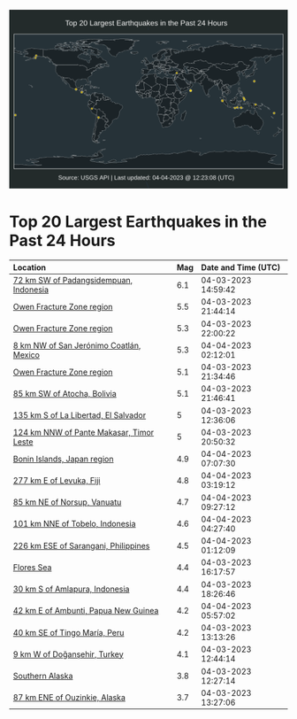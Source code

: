 ![Map](./map.png)

# Top 20 Largest Earthquakes in the Past 24 Hours

| Location | Mag | Date and Time (UTC) |
|:---|:---|:---|
| [72 km SW of Padangsidempuan, Indonesia](https://earthquake.usgs.gov/earthquakes/eventpage/us6000k1qa) | 6.1 | 04-03-2023 14:59:42 |
| [Owen Fracture Zone region](https://earthquake.usgs.gov/earthquakes/eventpage/us6000k1u1) | 5.5 | 04-03-2023 21:44:14 |
| [Owen Fracture Zone region](https://earthquake.usgs.gov/earthquakes/eventpage/us6000k1u2) | 5.3 | 04-03-2023 22:00:22 |
| [8 km NW of San Jerónimo Coatlán, Mexico](https://earthquake.usgs.gov/earthquakes/eventpage/us6000k1uw) | 5.3 | 04-04-2023 02:12:01 |
| [Owen Fracture Zone region](https://earthquake.usgs.gov/earthquakes/eventpage/us6000k1tw) | 5.1 | 04-03-2023 21:34:46 |
| [85 km SW of Atocha, Bolivia](https://earthquake.usgs.gov/earthquakes/eventpage/us6000k1ty) | 5.1 | 04-03-2023 21:46:41 |
| [135 km S of La Libertad, El Salvador](https://earthquake.usgs.gov/earthquakes/eventpage/us6000k1pd) | 5 | 04-03-2023 12:36:06 |
| [124 km NNW of Pante Makasar, Timor Leste](https://earthquake.usgs.gov/earthquakes/eventpage/us6000k1tm) | 5 | 04-03-2023 20:50:32 |
| [Bonin Islands, Japan region](https://earthquake.usgs.gov/earthquakes/eventpage/us6000k1vu) | 4.9 | 04-04-2023 07:07:30 |
| [277 km E of Levuka, Fiji](https://earthquake.usgs.gov/earthquakes/eventpage/us6000k1v0) | 4.8 | 04-04-2023 03:19:12 |
| [85 km NE of Norsup, Vanuatu](https://earthquake.usgs.gov/earthquakes/eventpage/us6000k1wb) | 4.7 | 04-04-2023 09:27:12 |
| [101 km NNE of Tobelo, Indonesia](https://earthquake.usgs.gov/earthquakes/eventpage/us6000k1vb) | 4.6 | 04-04-2023 04:27:40 |
| [226 km ESE of Sarangani, Philippines](https://earthquake.usgs.gov/earthquakes/eventpage/us6000k1us) | 4.5 | 04-04-2023 01:12:09 |
| [Flores Sea](https://earthquake.usgs.gov/earthquakes/eventpage/us6000k1s1) | 4.4 | 04-03-2023 16:17:57 |
| [30 km S of Amlapura, Indonesia](https://earthquake.usgs.gov/earthquakes/eventpage/us6000k1ss) | 4.4 | 04-03-2023 18:26:46 |
| [42 km E of Ambunti, Papua New Guinea](https://earthquake.usgs.gov/earthquakes/eventpage/us6000k1vp) | 4.2 | 04-04-2023 05:57:02 |
| [40 km SE of Tingo María, Peru](https://earthquake.usgs.gov/earthquakes/eventpage/us6000k1pj) | 4.2 | 04-03-2023 13:13:26 |
| [9 km W of Doğanşehir, Turkey](https://earthquake.usgs.gov/earthquakes/eventpage/us6000k1pg) | 4.1 | 04-03-2023 12:44:14 |
| [Southern Alaska](https://earthquake.usgs.gov/earthquakes/eventpage/ak0234a0aako) | 3.8 | 04-03-2023 12:27:14 |
| [87 km ENE of Ouzinkie, Alaska](https://earthquake.usgs.gov/earthquakes/eventpage/ak0234a0vpig) | 3.7 | 04-03-2023 13:27:06 |
